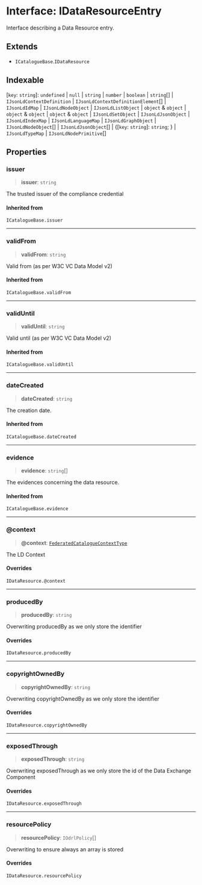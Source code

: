 # Interface: IDataResourceEntry

Interface describing a Data Resource entry.

## Extends

- `ICatalogueBase`.`IDataResource`

## Indexable

\[`key`: `string`\]: `undefined` \| `null` \| `string` \| `number` \| `boolean` \| `string`[] \| `IJsonLdContextDefinition` \| `IJsonLdContextDefinitionElement`[] \| `IJsonLdIdMap` \| `IJsonLdNodeObject` \| `IJsonLdListObject` \| `object` & `object` \| `object` & `object` \| `object` & `object` \| `IJsonLdSetObject` \| `IJsonLdJsonObject` \| `IJsonLdIndexMap` \| `IJsonLdLanguageMap` \| `IJsonLdGraphObject` \| `IJsonLdNodeObject`[] \| `IJsonLdJsonObject`[] \| \{[`key`: `string`]: `string`; \} \| `IJsonLdTypeMap` \| `IJsonLdNodePrimitive`[]

## Properties

### issuer

> **issuer**: `string`

The trusted issuer of the compliance credential

#### Inherited from

`ICatalogueBase.issuer`

***

### validFrom

> **validFrom**: `string`

Valid from (as per W3C VC Data Model v2)

#### Inherited from

`ICatalogueBase.validFrom`

***

### validUntil

> **validUntil**: `string`

Valid until (as per W3C VC Data Model v2)

#### Inherited from

`ICatalogueBase.validUntil`

***

### dateCreated

> **dateCreated**: `string`

The creation date.

#### Inherited from

`ICatalogueBase.dateCreated`

***

### evidence

> **evidence**: `string`[]

The evidences concerning the data resource.

#### Inherited from

`ICatalogueBase.evidence`

***

### @context

> **@context**: [`FederatedCatalogueContextType`](../type-aliases/FederatedCatalogueContextType.md)

The LD Context

#### Overrides

`IDataResource.@context`

***

### producedBy

> **producedBy**: `string`

Overwriting producedBy as we only store the identifier

#### Overrides

`IDataResource.producedBy`

***

### copyrightOwnedBy

> **copyrightOwnedBy**: `string`

Overwriting copyrightOwnedBy as we only store the identifier

#### Overrides

`IDataResource.copyrightOwnedBy`

***

### exposedThrough

> **exposedThrough**: `string`

Overwriting exposedThrough as we only store the id of the Data Exchange Component

#### Overrides

`IDataResource.exposedThrough`

***

### resourcePolicy

> **resourcePolicy**: `IOdrlPolicy`[]

Overwriting to ensure always an array is stored

#### Overrides

`IDataResource.resourcePolicy`
